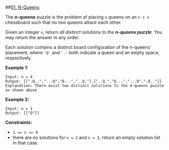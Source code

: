 ##[51. N-Queens](https://leetcode.com/problems/n-queens/)

The **n-queens** puzzle is the problem of placing `n` queens on an `n x n` chessboard such that no two queens attack each other.

Given an integer `n`, return _all distinct solutions to the **n-queens puzzle**_. 
You may return the answer in any order.

Each solution contains a distinct board configuration of the n-queens' placement, 
where `'Q'` and `'.'` both indicate a queen and an empty space, respectively.

**Example 1:**
```
Input: n = 4
Output: [[".Q..","...Q","Q...","..Q."],["..Q.","Q...","...Q",".Q.."]]
Explanation: There exist two distinct solutions to the 4-queens puzzle as shown above
```

**Example 2:**
```
Input: n = 1
Output: [["Q"]]
```

**Constraints:**
- `1 <= n <= 9`
- there are no solutions for `n = 2` and `n = 3`, return an empty solution list in that case.